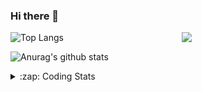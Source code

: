 ### Hi there 👋

<!--
**tao8687/tao8687** is a ✨ _special_ ✨ repository because its `README.md` (this file) appears on your GitHub profile.

Here are some ideas to get you started:

- 🔭 I’m currently working on ...
- 🌱 I’m currently learning ...
- 👯 I’m looking to collaborate on ...
- 🤔 I’m looking for help with ...
- 💬 Ask me about ...
- 📫 How to reach me: ...
- 😄 Pronouns: ...
- ⚡ Fun fact: ...
-->

<img align='right' src="https://media.giphy.com/media/M9gbBd9nbDrOTu1Mqx/giphy.gif" width="230">

![Top Langs](https://github-readme-stats.vercel.app/api/top-langs/?username=tao8687&layout=compact&title_color=23238E&text_color=A67D3D)

![Anurag's github stats](https://github-readme-stats.vercel.app/api?username=tao8687&show_icons=true&&text_color=A67D3D&title_color=23238E&show_icons=false&count_private=true&hide=stars)

<details>
  <summary>:zap: Coding Stats</summary>
  <b>
<!--START_SECTION:waka-->
![Profile Views](http://img.shields.io/badge/Profile%20Views-3-blue)

**🐱 My Github Data** 

> 🏆 22 Contributions in the Year 2021
 > 
> 📦 614.4 kB Used in Github's Storage 
 > 
> 🚫 Not Opted to Hire
 > 
> 📜 38 Public Repositories 
 > 
> 🔑 17 Private Repositories  
 > 
**I'm an Early 🐤** 

```text
🌞 Morning    79 commits     ████████░░░░░░░░░░░░░░░░░   33.05% 
🌆 Daytime    72 commits     ███████░░░░░░░░░░░░░░░░░░   30.13% 
🌃 Evening    77 commits     ████████░░░░░░░░░░░░░░░░░   32.22% 
🌙 Night      11 commits     █░░░░░░░░░░░░░░░░░░░░░░░░   4.6%

```
📅 **I'm Most Productive on Wednesday** 

```text
Monday       32 commits     ███░░░░░░░░░░░░░░░░░░░░░░   13.39% 
Tuesday      21 commits     ██░░░░░░░░░░░░░░░░░░░░░░░   8.79% 
Wednesday    68 commits     ███████░░░░░░░░░░░░░░░░░░   28.45% 
Thursday     29 commits     ███░░░░░░░░░░░░░░░░░░░░░░   12.13% 
Friday       45 commits     ████░░░░░░░░░░░░░░░░░░░░░   18.83% 
Saturday     24 commits     ██░░░░░░░░░░░░░░░░░░░░░░░   10.04% 
Sunday       20 commits     ██░░░░░░░░░░░░░░░░░░░░░░░   8.37%

```


📊 **This Week I Spent My Time On** 

```text
⌚︎ Time Zone: Asia/Shanghai

💬 Programming Languages: 
C                        2 hrs 37 mins       ████████░░░░░░░░░░░░░░░░░   35.42% 
Other                    2 hrs 5 mins        ███████░░░░░░░░░░░░░░░░░░   28.27% 
Lua                      1 hr 34 mins        █████░░░░░░░░░░░░░░░░░░░░   21.2% 
C++                      41 mins             ██░░░░░░░░░░░░░░░░░░░░░░░   9.42% 
CMake                    11 mins             ░░░░░░░░░░░░░░░░░░░░░░░░░   2.61%

🔥 Editors: 
VS Code                  7 hrs 24 mins       █████████████████████████   100.0%

🐱‍💻 Projects: 
racebot                  3 hrs               ██████████░░░░░░░░░░░░░░░   40.72% 
darknet                  2 hrs 58 mins       ██████████░░░░░░░░░░░░░░░   40.14% 
cartographer_ros         46 mins             ██░░░░░░░░░░░░░░░░░░░░░░░   10.36% 
eye_closure              17 mins             █░░░░░░░░░░░░░░░░░░░░░░░░   3.87% 
cartographer             14 mins             ░░░░░░░░░░░░░░░░░░░░░░░░░   3.28%

💻 Operating System: 
Linux                    7 hrs 24 mins       █████████████████████████   100.0%

```

**I Mostly Code in C++** 

```text
C++                      9 repos             ███████████░░░░░░░░░░░░░░   45.0% 
C                        5 repos             ██████░░░░░░░░░░░░░░░░░░░   25.0% 
Python                   3 repos             ███░░░░░░░░░░░░░░░░░░░░░░   15.0% 
Makefile                 1 repo              █░░░░░░░░░░░░░░░░░░░░░░░░   5.0% 
Jupyter Notebook         1 repo              █░░░░░░░░░░░░░░░░░░░░░░░░   5.0%

```


**Timeline**

![Chart not found](https://raw.githubusercontent.com/tao8687/tao8687/master/charts/bar_graph.png) 


<!--END_SECTION:waka-->
</details>

